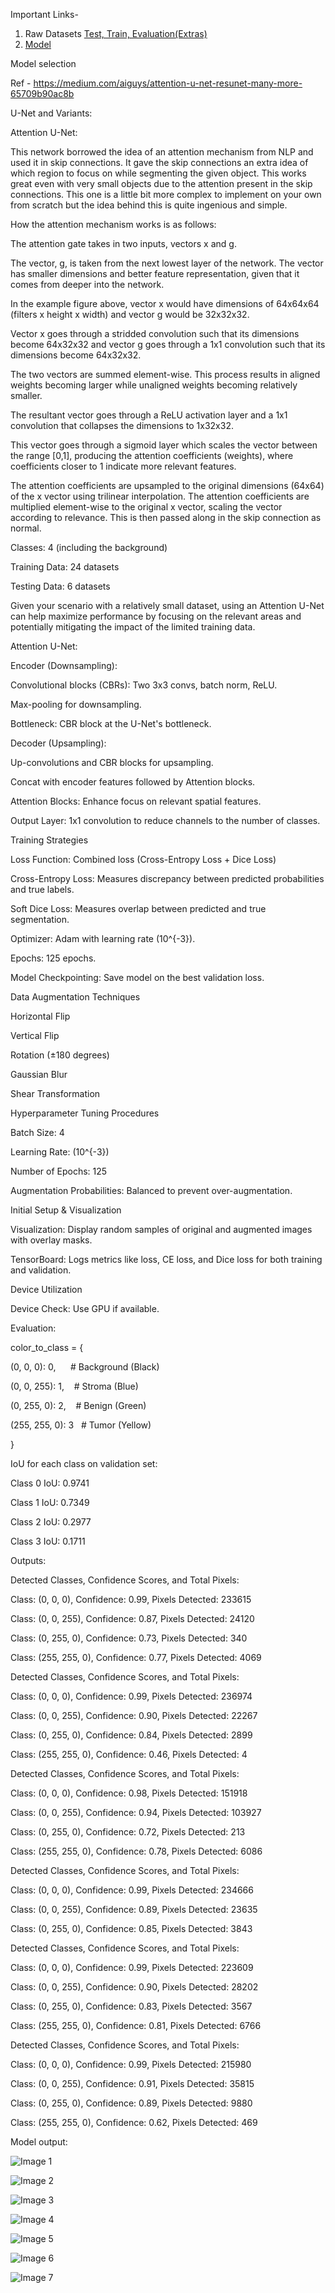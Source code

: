 Important Links- 
1. Raw Datasets [Test, Train, Evaluation(Extras)](https://drive.google.com/drive/folders/1c77ivT-CJv0iXYS2--9DbJ1B4GfG7bp4?usp=sharing)
2. [Model](https://drive.google.com/drive/folders/1hZDD6r_qgzi9WSe7tIFnnz8hi4jv6NxI?usp=sharing)

Model selection

Ref - https://medium.com/aiguys/attention-u-net-resunet-many-more-65709b90ac8b

U-Net and Variants:

Attention U-Net:

This network borrowed the idea of an attention mechanism from NLP and used it in skip connections. It gave the skip connections an extra idea of which region to focus on while segmenting the given object. This works great even with very small objects due to the attention present in the skip connections. This one is a little bit more complex to implement on your own from scratch but the idea behind this is quite ingenious and simple.

How the attention mechanism works is as follows:

The attention gate takes in two inputs, vectors x and g.

The vector, g, is taken from the next lowest layer of the network. The vector has smaller dimensions and better feature representation, given that it comes from deeper into the network.

In the example figure above, vector x would have dimensions of 64x64x64 (filters x height x width) and vector g would be 32x32x32.

Vector x goes through a stridded convolution such that its dimensions become 64x32x32 and vector g goes through a 1x1 convolution such that its dimensions become 64x32x32.

The two vectors are summed element-wise. This process results in aligned weights becoming larger while unaligned weights becoming relatively smaller.

The resultant vector goes through a ReLU activation layer and a 1x1 convolution that collapses the dimensions to 1x32x32.

This vector goes through a sigmoid layer which scales the vector between the range [0,1], producing the attention coefficients (weights), where coefficients closer to 1 indicate more relevant features.

The attention coefficients are upsampled to the original dimensions (64x64) of the x vector using trilinear interpolation. The attention coefficients are multiplied element-wise to the original x vector, scaling the vector according to relevance. This is then passed along in the skip connection as normal.

Classes: 4 (including the background)

Training Data: 24 datasets

Testing Data: 6 datasets

Given your scenario with a relatively small dataset, using an Attention U-Net can help maximize performance by focusing on the relevant areas and potentially mitigating the impact of the limited training data.

Attention U-Net:

Encoder (Downsampling):

Convolutional blocks (CBRs): Two 3x3 convs, batch norm, ReLU.

Max-pooling for downsampling.

Bottleneck: CBR block at the U-Net's bottleneck.

Decoder (Upsampling):

Up-convolutions and CBR blocks for upsampling.

Concat with encoder features followed by Attention blocks.

Attention Blocks: Enhance focus on relevant spatial features.

Output Layer: 1x1 convolution to reduce channels to the number of classes.

Training Strategies

Loss Function: Combined loss (Cross-Entropy Loss + Dice Loss)

Cross-Entropy Loss: Measures discrepancy between predicted probabilities and true labels.

Soft Dice Loss: Measures overlap between predicted and true segmentation.

Optimizer: Adam with learning rate (10^{-3}).

Epochs: 125 epochs.

Model Checkpointing: Save model on the best validation loss.

Data Augmentation Techniques

Horizontal Flip

Vertical Flip

Rotation (±180 degrees)

Gaussian Blur

Shear Transformation

Hyperparameter Tuning Procedures

Batch Size: 4

Learning Rate: (10^{-3})

Number of Epochs: 125

Augmentation Probabilities: Balanced to prevent over-augmentation.

Initial Setup & Visualization

Visualization: Display random samples of original and augmented images with overlay masks.

TensorBoard: Logs metrics like loss, CE loss, and Dice loss for both training and validation.

Device Utilization

Device Check: Use GPU if available.

Evaluation:

color_to_class = {

(0, 0, 0): 0,      # Background (Black)

(0, 0, 255): 1,    # Stroma (Blue)

(0, 255, 0): 2,    # Benign (Green)

(255, 255, 0): 3   # Tumor (Yellow)

}

IoU for each class on validation set:

Class 0 IoU: 0.9741

Class 1 IoU: 0.7349

Class 2 IoU: 0.2977

Class 3 IoU: 0.1711

Outputs:

Detected Classes, Confidence Scores, and Total Pixels:

Class: (0, 0, 0), Confidence: 0.99, Pixels Detected: 233615

Class: (0, 0, 255), Confidence: 0.87, Pixels Detected: 24120

Class: (0, 255, 0), Confidence: 0.73, Pixels Detected: 340

Class: (255, 255, 0), Confidence: 0.77, Pixels Detected: 4069

Detected Classes, Confidence Scores, and Total Pixels:

Class: (0, 0, 0), Confidence: 0.99, Pixels Detected: 236974

Class: (0, 0, 255), Confidence: 0.90, Pixels Detected: 22267

Class: (0, 255, 0), Confidence: 0.84, Pixels Detected: 2899

Class: (255, 255, 0), Confidence: 0.46, Pixels Detected: 4

Detected Classes, Confidence Scores, and Total Pixels:

Class: (0, 0, 0), Confidence: 0.98, Pixels Detected: 151918

Class: (0, 0, 255), Confidence: 0.94, Pixels Detected: 103927

Class: (0, 255, 0), Confidence: 0.72, Pixels Detected: 213

Class: (255, 255, 0), Confidence: 0.78, Pixels Detected: 6086

Detected Classes, Confidence Scores, and Total Pixels:

Class: (0, 0, 0), Confidence: 0.99, Pixels Detected: 234666

Class: (0, 0, 255), Confidence: 0.89, Pixels Detected: 23635

Class: (0, 255, 0), Confidence: 0.85, Pixels Detected: 3843

Detected Classes, Confidence Scores, and Total Pixels:

Class: (0, 0, 0), Confidence: 0.99, Pixels Detected: 223609

Class: (0, 0, 255), Confidence: 0.90, Pixels Detected: 28202

Class: (0, 255, 0), Confidence: 0.83, Pixels Detected: 3567

Class: (255, 255, 0), Confidence: 0.81, Pixels Detected: 6766

Detected Classes, Confidence Scores, and Total Pixels:

Class: (0, 0, 0), Confidence: 0.99, Pixels Detected: 215980

Class: (0, 0, 255), Confidence: 0.91, Pixels Detected: 35815

Class: (0, 255, 0), Confidence: 0.89, Pixels Detected: 9880

Class: (255, 255, 0), Confidence: 0.62, Pixels Detected: 469

Model output:

![Image 1](images/image_1.png)

![Image 2](images/image_2.png)

![Image 3](images/image_3.png)

![Image 4](images/image_4.jpeg)

![Image 5](images/image_5.png)

![Image 6](images/image_6.png)

![Image 7](images/image_7.png)
